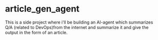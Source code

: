 # article_gen_agent
This is a side project where i'll be building an AI-agent which summarizes Q/A  (related to DevOps)from the internet and summarize it and give the output in the form of an article.
